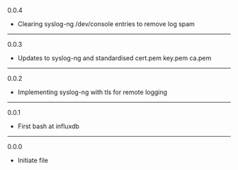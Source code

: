 0.0.4

* Clearing syslog-ng /dev/console entries to remove log spam

---

0.0.3

* Updates to syslog-ng and standardised cert.pem key.pem ca.pem

---

0.0.2

* Implementing syslog-ng with tls for remote logging

---

0.0.1

* First bash at influxdb

---

0.0.0

* Initiate file

